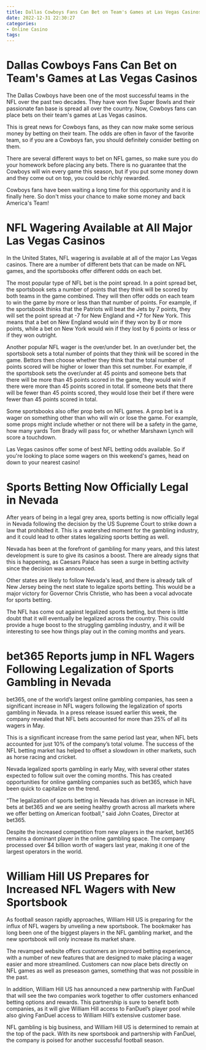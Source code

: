 ```yaml
---
title: Dallas Cowboys Fans Can Bet on Team's Games at Las Vegas Casinos 
date: 2022-12-31 22:30:27
categories:
- Online Casino
tags:
---
```



#  Dallas Cowboys Fans Can Bet on Team's Games at Las Vegas Casinos 

The Dallas Cowboys have been one of the most successful teams in the NFL over the past two decades. They have won five Super Bowls and their passionate fan base is spread all over the country. Now, Cowboys fans can place bets on their team's games at Las Vegas casinos.

This is great news for Cowboys fans, as they can now make some serious money by betting on their team. The odds are often in favor of the favorite team, so if you are a Cowboys fan, you should definitely consider betting on them.

There are several different ways to bet on NFL games, so make sure you do your homework before placing any bets. There is no guarantee that the Cowboys will win every game this season, but if you put some money down and they come out on top, you could be richly rewarded.

Cowboys fans have been waiting a long time for this opportunity and it is finally here. So don't miss your chance to make some money and back America's Team!

#  NFL Wagering Available at All Major Las Vegas Casinos 

In the United States, NFL wagering is available at all of the major Las Vegas casinos. There are a number of different bets that can be made on NFL games, and the sportsbooks offer different odds on each bet.

The most popular type of NFL bet is the point spread. In a point spread bet, the sportsbook sets a number of points that they think will be scored by both teams in the game combined. They will then offer odds on each team to win the game by more or less than that number of points. For example, if the sportsbook thinks that the Patriots will beat the Jets by 7 points, they will set the point spread at -7 for New England and +7 for New York. This means that a bet on New England would win if they won by 8 or more points, while a bet on New York would win if they lost by 6 points or less or if they won outright.

Another popular NFL wager is the over/under bet. In an over/under bet, the sportsbook sets a total number of points that they think will be scored in the game. Bettors then choose whether they think that the total number of points scored will be higher or lower than this set number. For example, if the sportsbook sets the over/under at 45 points and someone bets that there will be more than 45 points scored in the game, they would win if there were more than 45 points scored in total. If someone bets that there will be fewer than 45 points scored, they would lose their bet if there were fewer than 45 points scored in total.

Some sportsbooks also offer prop bets on NFL games. A prop bet is a wager on something other than who will win or lose the game. For example, some props might include whether or not there will be a safety in the game, how many yards Tom Brady will pass for, or whether Marshawn Lynch will score a touchdown.

Las Vegas casinos offer some of best NFL betting odds available. So if you're looking to place some wagers on this weekend's games, head on down to your nearest casino!

#  Sports Betting Now Officially Legal in Nevada 

After years of being in a legal grey area, sports betting is now officially legal in Nevada following the decision by the US Supreme Court to strike down a law that prohibited it. This is a watershed moment for the gambling industry, and it could lead to other states legalizing sports betting as well.

Nevada has been at the forefront of gambling for many years, and this latest development is sure to give its casinos a boost. There are already signs that this is happening, as Caesars Palace has seen a surge in betting activity since the decision was announced.

Other states are likely to follow Nevada's lead, and there is already talk of New Jersey being the next state to legalize sports betting. This would be a major victory for Governor Chris Christie, who has been a vocal advocate for sports betting.

The NFL has come out against legalized sports betting, but there is little doubt that it will eventually be legalized across the country. This could provide a huge boost to the struggling gambling industry, and it will be interesting to see how things play out in the coming months and years.

#  bet365 Reports jump in NFL Wagers Following Legalization of Sports Gambling in Nevada 

 bet365, one of the world’s largest online gambling companies, has seen a significant increase in NFL wagers following the legalization of sports gambling in Nevada. In a press release issued earlier this week, the company revealed that NFL bets accounted for more than 25% of all its wagers in May.

This is a significant increase from the same period last year, when NFL bets accounted for just 10% of the company’s total volume. The success of the NFL betting market has helped to offset a slowdown in other markets, such as horse racing and cricket.

Nevada legalized sports gambling in early May, with several other states expected to follow suit over the coming months. This has created opportunities for online gambling companies such as bet365, which have been quick to capitalize on the trend.

“The legalization of sports betting in Nevada has driven an increase in NFL bets at bet365 and we are seeing healthy growth across all markets where we offer betting on American football,” said John Coates, Director at bet365.

Despite the increased competition from new players in the market, bet365 remains a dominant player in the online gambling space. The company processed over $4 billion worth of wagers last year, making it one of the largest operators in the world.

#  William Hill US Prepares for Increased NFL Wagers with New Sportsbook

As football season rapidly approaches, William Hill US is preparing for the influx of NFL wagers by unveiling a new sportsbook. The bookmaker has long been one of the biggest players in the NFL gambling market, and the new sportsbook will only increase its market share.

The revamped website offers customers an improved betting experience, with a number of new features that are designed to make placing a wager easier and more streamlined. Customers can now place bets directly on NFL games as well as preseason games, something that was not possible in the past.

In addition, William Hill US has announced a new partnership with FanDuel that will see the two companies work together to offer customers enhanced betting options and rewards. This partnership is sure to benefit both companies, as it will give William Hill access to FanDuel’s player pool while also giving FanDuel access to William Hill’s extensive customer base.

NFL gambling is big business, and William Hill US is determined to remain at the top of the pack. With its new sportsbook and partnership with FanDuel, the company is poised for another successful football season.